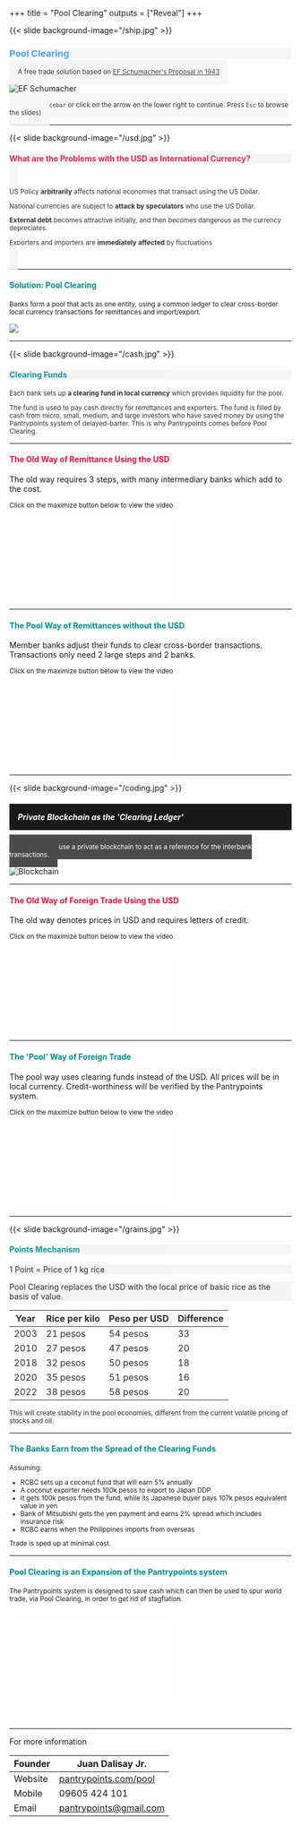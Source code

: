 +++
title = "Pool Clearing"
outputs = ["Reveal"]
+++


{{< slide background-image="/ship.jpg" >}}

<h3 style="color: dodgerblue; background-color: whitesmoke; opacity: .8;">Pool Clearing</h3>

<small style="color: black; background-color: whitesmoke; text-align: left; opacity: .8; padding: 15px;">
A free trade solution based on <a href="https://centerforneweconomics.org/publications/multilateral-clearing/">EF Schumacher's Proposal in 1943</a>
</small>

![EF Schumacher](/ef.jpg)

<small style="color: black; background-color: whitesmoke; text-align: left; opacity: .8; padding: 15px;">(Press `spacebar` or click on the arrow on the lower right to continue. Press `Esc` to browse the slides)</small>


---


{{< slide background-image="/usd.jpg" >}}

<h4 style="color: crimson; background-color: whitesmoke; opacity: .9;">What are the Problems with the USD as International Currency?</h4>

<small style="color: black; background-color: whitesmoke; text-align: left; opacity: .8; padding: 15px;">

US Policy **arbitrarily** affects national economies that transact using the US Dollar.  

National currencies are subject to **attack by speculators** who use the US Dollar. 
<!-- Countries are forced to import  do not have control of their economies -->

**External debt** becomes attractive initially, and then becomes dangerous as the currency depreciates.  

Exporters and importers are **immediately affected** by fluctuations 

</small>

<!-- <small>(Press `spacebar` or click on the arrow on the lower right to continue. Press `Esc` to browse the slides)</small> -->

---

<h4 style="color: darkcyan">Solution: Pool Clearing</h4>

<small>
Banks form a pool that acts as one entity, using a common ledger to clear cross-border local currency transactions for remittances and import/export. 
</small>

![](/pool.png)

---

{{< slide background-image="/cash.jpg" >}}

<h4 style="color: darkcyan; background-color: whitesmoke; opacity: .9;">Clearing Funds</h4>

<small style="background-color: whitesmoke; opacity: .9;">

Each bank sets up <b>a clearing fund in local currency</b> which provides liquidity for the pool. 

The fund is used to pay cash directly for remittances and exporters. The fund is filled by cash from micro, small, medium, and large investors who have saved money by using the Pantrypoints system of delayed-barter. This is why Pantrypoints comes before Pool Clearing. 

</small>

<!-- ![](/pool.png) -->

---




<h4 style="color: crimson">The Old Way of Remittance Using the USD</h4>

The old way requires 3 steps, with many intermediary banks which add to the cost. 

<small>Click on the maximize button below to view the video</small>

<iframe src="/remitold.mp4" style="border:0" allowfullscreen webkitallowfullscreen mozallowfullscreen title="YouTube Video"></iframe>


---

<h4 style="color: darkcyan">The Pool Way of Remittances without the USD</h4>

Member banks adjust their funds to clear cross-border transactions. Transactions only need 2 large steps and 2 banks. 

<small>Click on the maximize button below to view the video</small>

<iframe src="/remitnew.mp4" style="border:0" allowfullscreen webkitallowfullscreen mozallowfullscreen title="YouTube Video"></iframe>

---

{{< slide background-image="/coding.jpg" >}}

<h5 style="color: white; background-color: black; opacity: .9; padding: 15px;">Private Blockchain as the 'Clearing Ledger'</h5>

<small style="color: white; background-color: black; opacity: .7; padding: 15px;">
The Pool will use a private blockchain to act as a reference for the interbank transactions.

</small>

![Blockchain](/blockchain.png)

<!-- <a href="#" class="navigate-down">🔽</a> -->


---


<h4 style="color: crimson">The Old Way of Foreign Trade Using the USD</h4>

The old way denotes prices in USD and requires letters of credit.

<small>Click on the maximize button below to view the video</small>

<iframe src="/importold.mp4" style="border:0" allowfullscreen webkitallowfullscreen mozallowfullscreen title="YouTube Video"></iframe>

---


<h4 style="color: darkcyan;">The 'Pool' Way of Foreign Trade</h4>

The pool way uses clearing funds instead of the USD. All prices will be in local currency. Credit-worthiness will be verified by the Pantrypoints system.

<small>Click on the maximize button below to view the video</small>

<iframe src="/importnew.mp4" style="border:0" allowfullscreen webkitallowfullscreen mozallowfullscreen title="YouTube Video"></iframe>


---


{{< slide background-image="/grains.jpg" >}}

<h4 style="color: darkcyan; background-color: whitesmoke; opacity: .9;">Points Mechanism</h4>

<p style="background-color: whitesmoke; opacity: .9;">
1 Point = Price of 1 kg rice
</p>

<p style="background-color: whitesmoke; opacity: .9;">
Pool Clearing replaces the USD with the local price of basic rice as the basis of value. 
</p>

<small style="background-color: whitesmoke; opacity: .9;">

Year | Rice per kilo | Peso per USD | Difference
---| --- | --- | ---  
2003 | 21 pesos | 54 pesos | 33
2010 | 27 pesos | 47 pesos | 20
2018 | 32 pesos | 50 pesos | 18
2020 | 35 pesos | 51 pesos | 16
2022 | 38 pesos | 58 pesos | 20


This will create stability in the pool economies, different from the current volatile pricing of stocks and oil. 
</small>


<!-- 

## Expansion to World Trade

<small>
The points system expands to world trade via Pool Clearing, where national rice price is the basis of currency.

For example, the "pool exchange rates" between Vietnam and the Philippines is below

Year | Current System | Pantrypoints Pool System
--- | --- | --- 
2010 | 1 USD = 40 PHP = 19,000 VND | 1 USD = 27 PHP = 8,000 VND 
2022 | 1 USD = 58 PHP = 24,000 VND | 1 USD = 38 PHP = 12,000 VND 
Difference | 18 Pesos, 5000 VND | **11 Pesos, 4000 VND**


</small>
 -->
<!-- Range | 45% Philippines, 26% Vietnam  | 41% Philippines, 50% Vietnam -->

---


<h4 style="color: darkcyan">The Banks Earn from the Spread of the Clearing Funds</h4>

<small>
Assuming:

- RCBC sets up a coconut fund that will earn 5% annually
- A coconut exporter needs 100k pesos to export to Japan DDP
- It gets 100k pesos from the fund, while its Japanese buyer pays 107k pesos equivalent value in yen
- Bank of Mitsubishi gets the yen payment and earns 2% spread which includes insurance risk
- RCBC earns when the Philippines imports from overseas

Trade is sped up at minimal cost. 

</small>


---

<h4 style="color: darkcyan;">Pool Clearing is an Expansion of the Pantrypoints system</h4>

<small>
The Pantrypoints system is designed to save cash which can then be used to spur world trade, via Pool Clearing, in order to get rid of stagflation.
</small>


<iframe src="/importpoolfull.mp4" style="border:0; margin: 30px 0" allowfullscreen webkitallowfullscreen mozallowfullscreen title="YouTube Video"></iframe>

<!-- ## Planned Overseas Expansion

- **Vietnam**: We started testing our system in Vietnam in 2016. This is our solution to the invasion of saltwater and other problems in the Mekong
- **Spain**: There is a Filipino community in the Basque region that is interested in our moneyless system. 
 -->


---

For more information

Founder | Juan Dalisay Jr.
--- | ---
Website | [pantrypoints.com/pool](https://www.pantrypoints.com/pool)
Mobile | 09605 424 101
Email | pantrypoints@gmail.com 
